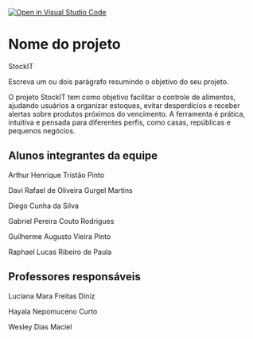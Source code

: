 [![Open in Visual Studio Code](https://classroom.github.com/assets/open-in-vscode-2e0aaae1b6195c2367325f4f02e2d04e9abb55f0b24a779b69b11b9e10269abc.svg)](https://classroom.github.com/online_ide?assignment_repo_id=18977914&assignment_repo_type=AssignmentRepo)
# Nome do projeto
StockIT

Escreva um ou dois parágrafo resumindo o objetivo do seu projeto.

  O projeto StockIT tem como objetivo facilitar o controle de alimentos, ajudando usuários a organizar estoques,
evitar desperdícios e receber alertas sobre produtos próximos do vencimento. A ferramenta é prática, intuitiva 
e pensada para diferentes perfis, como casas, repúblicas e pequenos negócios.

## Alunos integrantes da equipe

Arthur Henrique Tristão Pinto 

Davi Rafael de Oliveira Gurgel Martins

Diego Cunha da Silva

Gabriel Pereira Couto Rodrigues

Guilherme Augusto Vieira Pinto

Raphael Lucas Ribeiro de Paula

## Professores responsáveis
Luciana Mara Freitas Diniz

Hayala Nepomuceno Curto

Wesley Dias Maciel
